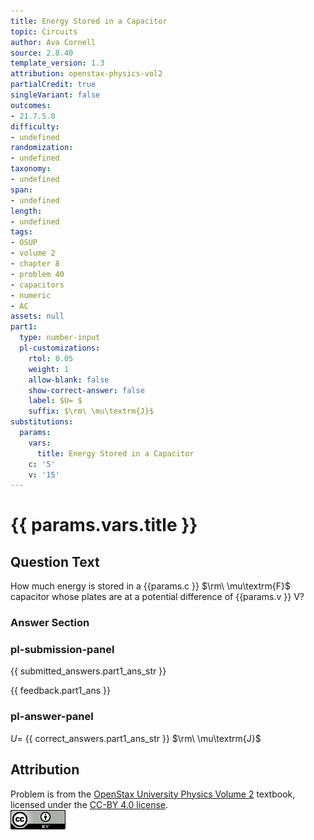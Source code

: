 ```yaml
---
title: Energy Stored in a Capacitor
topic: Circuits
author: Ava Cornell
source: 2.8.40
template_version: 1.3
attribution: openstax-physics-vol2
partialCredit: true
singleVariant: false
outcomes:
- 21.7.5.0
difficulty:
- undefined
randomization:
- undefined
taxonomy:
- undefined
span:
- undefined
length:
- undefined
tags:
- OSUP
- volume 2
- chapter 8
- problem 40
- capacitors
- numeric
- AC
assets: null
part1:
  type: number-input
  pl-customizations:
    rtol: 0.05
    weight: 1
    allow-blank: false
    show-correct-answer: false
    label: $U= $
    suffix: $\rm\ \mu\textrm{J}$
substitutions:
  params:
    vars:
      title: Energy Stored in a Capacitor
    c: '5'
    v: '15'
---
```

# {{ params.vars.title }}

## Question Text

How much energy is stored in a {{params.c }} $\rm\ \mu\textrm{F}$ capacitor whose plates are at a potential difference of {{params.v }}$\textrm{ V}$?

### Answer Section

### pl-submission-panel

{{ submitted_answers.part1_ans_str }}

{{ feedback.part1_ans }}

### pl-answer-panel

$U=$ {{ correct_answers.part1_ans_str }} $\rm\ \mu\textrm{J}$

## Attribution

Problem is from the [OpenStax University Physics Volume 2](https://openstax.org/details/books/university-physics-volume-2) textbook, licensed under the [CC-BY 4.0 license](https://creativecommons.org/licenses/by/4.0/).<br>![Image representing the Creative Commons 4.0 BY license.](https://raw.githubusercontent.com/firasm/bits/master/by.png)